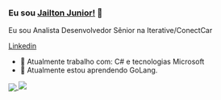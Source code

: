 ### Eu sou [Jailton Junior!](https://www.jailtonjunior.com.br) 👋

Eu sou Analista Desenvolvedor Sênior na Iterative/ConectCar

[Linkedin](https://www.linkedin.com/in/jailton-junior-24865991/)

- 🔭 Atualmente trabalho com: C# e tecnologias Microsoft
- 🌱 Atualmente estou aprendendo GoLang.

<a href="https://github.com/jailtonjunior94/github-readme-stats">
	<img align="center" src="https://github-readme-stats.vercel.app/api/top-langs/?username=jailtonjunior94&layout=compact"/>
</a>

<img src="https://github-readme-stats.vercel.app/api?username=jailtonjunior94&show_icons=true">
